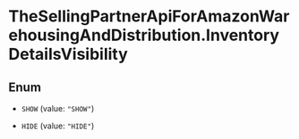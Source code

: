 # TheSellingPartnerApiForAmazonWarehousingAndDistribution.InventoryDetailsVisibility

## Enum


* `SHOW` (value: `"SHOW"`)

* `HIDE` (value: `"HIDE"`)



